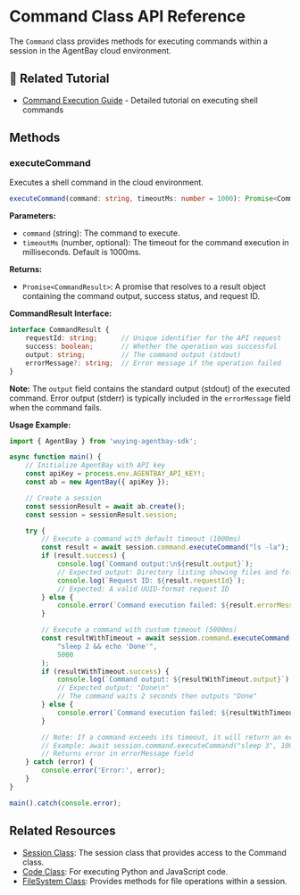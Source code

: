 # Command Class API Reference

The `Command` class provides methods for executing commands within a session in the AgentBay cloud environment.

## 📖 Related Tutorial

- [Command Execution Guide](../../../docs/guides/common-features/basics/command-execution.md) - Detailed tutorial on executing shell commands

## Methods

### executeCommand

Executes a shell command in the cloud environment.

```typescript
executeCommand(command: string, timeoutMs: number = 1000): Promise<CommandResult>
```

**Parameters:**
- `command` (string): The command to execute.
- `timeoutMs` (number, optional): The timeout for the command execution in milliseconds. Default is 1000ms.

**Returns:**
- `Promise<CommandResult>`: A promise that resolves to a result object containing the command output, success status, and request ID.

**CommandResult Interface:**
```typescript
interface CommandResult {
    requestId: string;      // Unique identifier for the API request
    success: boolean;       // Whether the operation was successful
    output: string;         // The command output (stdout)
    errorMessage?: string;  // Error message if the operation failed
}
```

**Note:** The `output` field contains the standard output (stdout) of the executed command. Error output (stderr) is typically included in the `errorMessage` field when the command fails.

**Usage Example:**

```typescript
import { AgentBay } from 'wuying-agentbay-sdk';

async function main() {
    // Initialize AgentBay with API key
    const apiKey = process.env.AGENTBAY_API_KEY!;
    const ab = new AgentBay({ apiKey });

    // Create a session
    const sessionResult = await ab.create();
    const session = sessionResult.session;

    try {
        // Execute a command with default timeout (1000ms)
        const result = await session.command.executeCommand("ls -la");
        if (result.success) {
            console.log(`Command output:\n${result.output}`);
            // Expected output: Directory listing showing files and folders
            console.log(`Request ID: ${result.requestId}`);
            // Expected: A valid UUID-format request ID
        } else {
            console.error(`Command execution failed: ${result.errorMessage}`);
        }

        // Execute a command with custom timeout (5000ms)
        const resultWithTimeout = await session.command.executeCommand(
            "sleep 2 && echo 'Done'", 
            5000
        );
        if (resultWithTimeout.success) {
            console.log(`Command output: ${resultWithTimeout.output}`);
            // Expected output: "Done\n"
            // The command waits 2 seconds then outputs "Done"
        } else {
            console.error(`Command execution failed: ${resultWithTimeout.errorMessage}`);
        }

        // Note: If a command exceeds its timeout, it will return an error
        // Example: await session.command.executeCommand("sleep 3", 1000)
        // Returns error in errorMessage field
    } catch (error) {
        console.error('Error:', error);
    }
}

main().catch(console.error);
```

## Related Resources

- [Session Class](session.md): The session class that provides access to the Command class.
- [Code Class](code.md): For executing Python and JavaScript code.
- [FileSystem Class](filesystem.md): Provides methods for file operations within a session.

